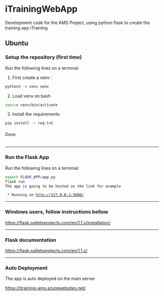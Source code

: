 # iTrainingWebApp
Development code for the AMS Project, using python flask to create the training app iTraining

## Ubuntu
### Setup the repository (first time)

Run the following lines on a terminal:
1) First create a venv : 
```bash
python3 -m venv venv
```
2) Load venv on bash
```bash
source venv/bin/activate
```
3) Install the requirements 
```bash
pip install -r req.txt
```
###### Done

----

### Run the Flask App
Run the following lines on a terminal:
```bash
export FLASK_APP=app.py
flask run
The app is going to be hosted on the link for example
```
<code> * Running on http://127.0.0.1:5000/</code>

------

### Windows users, follow instructions bellow
https://flask.palletsprojects.com/en/1.1.x/installation/

-----

### Flask documentation

https://flask.palletsprojects.com/en/1.1.x/

------

### Auto Deployment

The app is auto deployed on the main server

https://itraining-ams.azurewebsites.net/